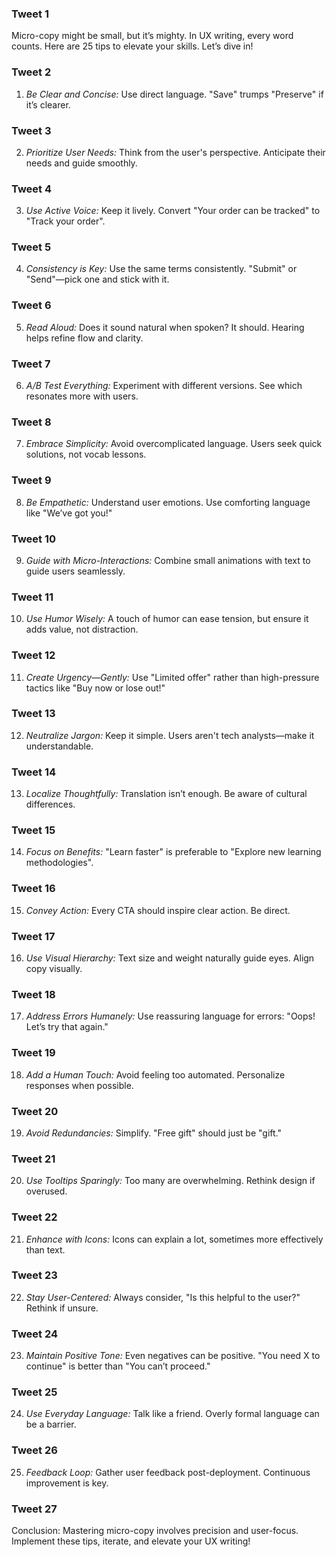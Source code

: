 ### Tweet 1

Micro-copy might be small, but it’s mighty. In UX writing, every word counts. Here are 25 tips to elevate your skills. Let’s dive in!

### Tweet 2

1. *Be Clear and Concise:* Use direct language. "Save" trumps "Preserve" if it’s clearer.

### Tweet 3

2. *Prioritize User Needs:* Think from the user's perspective. Anticipate their needs and guide smoothly.

### Tweet 4

3. *Use Active Voice:* Keep it lively. Convert "Your order can be tracked" to "Track your order".

### Tweet 5

4. *Consistency is Key:* Use the same terms consistently. "Submit" or "Send"—pick one and stick with it.

### Tweet 6

5. *Read Aloud:* Does it sound natural when spoken? It should. Hearing helps refine flow and clarity.

### Tweet 7

6. *A/B Test Everything:* Experiment with different versions. See which resonates more with users.

### Tweet 8

7. *Embrace Simplicity:* Avoid overcomplicated language. Users seek quick solutions, not vocab lessons.

### Tweet 9

8. *Be Empathetic:* Understand user emotions. Use comforting language like "We’ve got you!"

### Tweet 10

9. *Guide with Micro-Interactions:* Combine small animations with text to guide users seamlessly.

### Tweet 11

10. *Use Humor Wisely:* A touch of humor can ease tension, but ensure it adds value, not distraction.

### Tweet 12

11. *Create Urgency—Gently:* Use "Limited offer" rather than high-pressure tactics like "Buy now or lose out!"

### Tweet 13

12. *Neutralize Jargon:* Keep it simple. Users aren't tech analysts—make it understandable.

### Tweet 14

13. *Localize Thoughtfully:* Translation isn’t enough. Be aware of cultural differences.

### Tweet 15

14. *Focus on Benefits:* "Learn faster" is preferable to "Explore new learning methodologies".

### Tweet 16

15. *Convey Action:* Every CTA should inspire clear action. Be direct.

### Tweet 17

16. *Use Visual Hierarchy:* Text size and weight naturally guide eyes. Align copy visually.

### Tweet 18

17. *Address Errors Humanely:* Use reassuring language for errors: "Oops! Let’s try that again."

### Tweet 19

18. *Add a Human Touch:* Avoid feeling too automated. Personalize responses when possible.

### Tweet 20

19. *Avoid Redundancies:* Simplify. "Free gift" should just be "gift."

### Tweet 21

20. *Use Tooltips Sparingly:* Too many are overwhelming. Rethink design if overused.

### Tweet 22

21. *Enhance with Icons:* Icons can explain a lot, sometimes more effectively than text.

### Tweet 23

22. *Stay User-Centered:* Always consider, "Is this helpful to the user?" Rethink if unsure.

### Tweet 24

23. *Maintain Positive Tone:* Even negatives can be positive. "You need X to continue" is better than "You can’t proceed."

### Tweet 25

24. *Use Everyday Language:* Talk like a friend. Overly formal language can be a barrier.

### Tweet 26

25. *Feedback Loop:* Gather user feedback post-deployment. Continuous improvement is key.

### Tweet 27

Conclusion: Mastering micro-copy involves precision and user-focus. Implement these tips, iterate, and elevate your UX writing!
